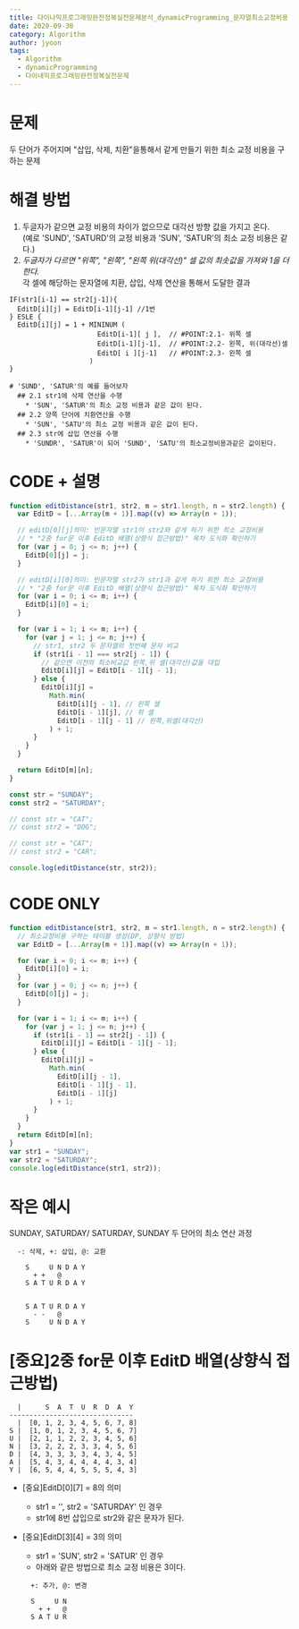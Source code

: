 ```yaml
---
title: 다이나믹프로그래밍완전정복실전문제분석_dynamicProgramming_문자열최소교정비용
date: 2020-09-30
category: Algorithm
author: jyoon
tags:
  - Algorithm
  - dynamicProgramming
  - 다이내믹프로그래밍완전정복실전문제
---
```


# 문제

두 단어가 주어지며 "삽입, 삭제, 치환"을통해서 같게 만들기 위한 최소 교정 비용을 구하는 문제

# 해결 방법

1. 두글자가 같으면 교정 비용의 차이가 없으므로 대각선 방향 값을 가지고 온다.  
    (예로 'SUND', 'SATURD'의 교정 비용과 'SUN', 'SATUR'의 최소 교정 비용은 같다.)
2. _두글자가 다르면 "위쪽", "왼쪽", "왼쪽 위(대각선)" 셀 값의 최솟값을 가져와 1을 더한다._  
    각 셀에 해당하는 문자열에 치환, 삽입, 삭제 연산을 통해서 도달한 결과

  ```
  IF(str1[i-1] == str2[j-1]){
    EditD[i][j] = EditD[i-1][j-1] //1번
  } ESLE {
    EditD[i][j] = 1 + MININUM (
                        EditD[i-1][ j ],  // #POINT:2.1- 위쪽 셀
                        EditD[i-1][j-1],  // #POINT:2.2- 왼쪽, 위(대각선)셀
                        EditD[ i ][j-1]   // #POINT:2.3- 왼쪽 셀
                      )
  }
  
  # 'SUND', 'SATUR'의 예를 들어보자
    ## 2.1 str1에 삭제 연산을 수행 
      * 'SUN', 'SATUR'의 최소 교정 비용과 같은 값이 된다.
    ## 2.2 양쪽 단어에 치환연산을 수행 
      * 'SUN', 'SATU'의 최소 교정 비용과 같은 값이 된다.
    ## 2.3 str에 삽입 연산을 수행 
      * 'SUNDR', 'SATUR'이 되어 'SUND', 'SATU'의 최소교정비용과같은 값이된다.

  ```

# CODE + 설명

```js
function editDistance(str1, str2, m = str1.length, n = str2.length) {
  var EditD = [...Array(m + 1)].map((v) => Array(n + 1));

  // editD[0][j]의미: 빈문자열 str1이 str2와 같게 하기 위한 최소 교정비용
  // * "2중 for문 이후 EditD 배열(상향식 접근방법)" 목차 도식화 확인하기
  for (var j = 0; j <= n; j++) {
    EditD[0][j] = j;
  }

  // editD[i][0]의미: 빈문자열 str2가 str1과 같게 하기 위한 최소 교정비용
  // * "2중 for문 이후 EditD 배열(상향식 접근방법)" 목차 도식화 확인하기
  for (var i = 0; i <= m; i++) {
    EditD[i][0] = i;
  }

  for (var i = 1; i <= m; i++) {
    for (var j = 1; j <= n; j++) {
      // str1, str2 두 문자열의 첫번째 문자 비교
      if (str1[i - 1] === str2[j - 1]) {
        // 같으면 이전의 최소비교값 왼쪽,위 셀(대각선)값을 대입
        EditD[i][j] = EditD[i - 1][j - 1];
      } else {
        EditD[i][j] =
          Math.min(
            EditD[i][j - 1], // 왼쪽 셀
            EditD[i - 1][j], // 위 셀
            EditD[i - 1][j - 1] // 왼쪽,위셀(대각선)
          ) + 1;
      }
    }
  }

  return EditD[m][n];
}

const str = "SUNDAY";
const str2 = "SATURDAY";

// const str = "CAT";
// const str2 = "DOG";

// const str = "CAT";
// const str2 = "CAR";

console.log(editDistance(str, str2));
```

# CODE ONLY

```js
function editDistance(str1, str2, m = str1.length, n = str2.length) {
  // 최소교정비용 구하는 테이블 생성(DP, 상향식 방법)
  var EditD = [...Array(m + 1)].map((v) => Array(n + 1));

  for (var i = 0; i <= m; i++) {
    EditD[i][0] = i;
  }
  for (var j = 0; j <= n; j++) {
    EditD[0][j] = j;
  }

  for (var i = 1; i <= m; i++) {
    for (var j = 1; j <= n; j++) {
      if (str1[i - 1] == str2[j - 1]) {
        EditD[i][j] = EditD[i - 1][j - 1];
      } else {
        EditD[i][j] =
          Math.min(
            EditD[i][j - 1],
            EditD[i - 1][j - 1],
            EditD[i - 1][j]
          ) + 1;
      }
    }
  }
  return EditD[m][n];
}
var str1 = "SUNDAY";
var str2 = "SATURDAY";
console.log(editDistance(str1, str2));
```

# 작은 예시

SUNDAY, SATURDAY/ SATURDAY, SUNDAY 두 단어의 최소 연산 과정

```
  -: 삭제, +: 삽입, @: 교환

    S     U N D A Y
      + +   @
    S A T U R D A Y


    S A T U R D A Y
      - -   @
    S     U N D A Y
```

# [중요]2중 for문 이후 EditD 배열(상향식 접근방법)

```
  |      S  A  T  U  R  D  A  Y
-------------------------------
  |  [0, 1, 2, 3, 4, 5, 6, 7, 8]
S |  [1, 0, 1, 2, 3, 4, 5, 6, 7]
U |  [2, 1, 1, 2, 2, 3, 4, 5, 6]
N |  [3, 2, 2, 2, 3, 3, 4, 5, 6]
D |  [4, 3, 3, 3, 3, 4, 3, 4, 5]
A |  [5, 4, 3, 4, 4, 4, 4, 3, 4]
Y |  [6, 5, 4, 4, 5, 5, 5, 4, 3]
```

- [중요]EditD[0][7] = 8의 의미

    - str1 = '', str2 = 'SATURDAY' 인 경우
    - str1에 8번 삽입으로 str2와 같은 문자가 된다.

- [중요]EditD[3][4] = 3의 의미

    - str1 = 'SUN', str2 = 'SATUR' 인 경우
    - 아래와 같은 방법으로 최소 교정 비용은 3이다.

  ```
    +: 추가, @: 변경

    S     U N
      + +   @
    S A T U R
  ```
